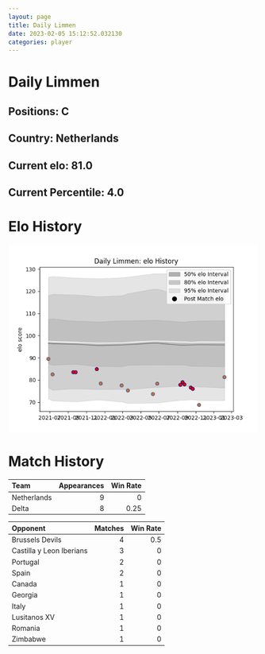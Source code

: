 ```yaml
---  
layout: page  
title: Daily Limmen  
date: 2023-02-05 15:12:52.032130  
categories: player  
---
```

# Daily Limmen

## Positions: C

## Country: Netherlands

## Current elo: 81.0

## Current Percentile: 4.0

# Elo History


![elo history](history_DailyLimmen.png)
# Match History


| Team        |   Appearances |   Win Rate |
|:------------|--------------:|-----------:|
| Netherlands |             9 |       0    |
| Delta       |             8 |       0.25 |

| Opponent                 |   Matches |   Win Rate |
|:-------------------------|----------:|-----------:|
| Brussels Devils          |         4 |        0.5 |
| Castilla y Leon Iberians |         3 |        0   |
| Portugal                 |         2 |        0   |
| Spain                    |         2 |        0   |
| Canada                   |         1 |        0   |
| Georgia                  |         1 |        0   |
| Italy                    |         1 |        0   |
| Lusitanos XV             |         1 |        0   |
| Romania                  |         1 |        0   |
| Zimbabwe                 |         1 |        0   |
